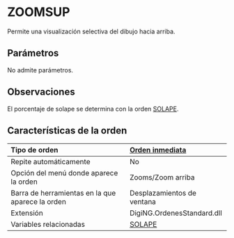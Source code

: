 # ZOOMSUP

Permite una visualización selectiva del dibujo hacia arriba.

## Parámetros

No admite parámetros.

## Observaciones

El porcentaje de solape se determina con la orden [SOLAPE](SOLAPE.html).

## Características de la orden

| Tipo de orden | [Orden inmediata]() |
| :--- | :--- |
| Repite automáticamente | No |
| Opción del menú donde aparece la orden | Zooms/Zoom arriba |
| Barra de herramientas en la que aparece la orden | Desplazamientos de ventana |
| Extensión | DigiNG.OrdenesStandard.dll |
| Variables relacionadas | [SOLAPE](SOLAPE.html) |

